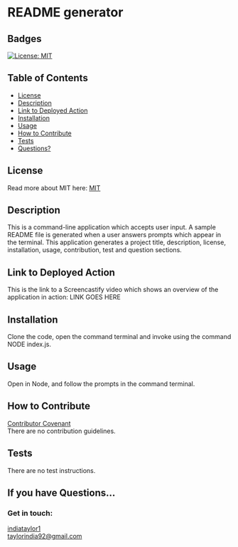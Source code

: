 # README generator 
  ## Badges
  [![License: MIT](https://img.shields.io/badge/License-MIT-yellow.svg)](https://opensource.org/licenses/MIT)
  ## Table of Contents
  * [License](#license)
  * [Description](#description)
  * [Link to Deployed Action](#link-to-deployed-action)
  * [Installation](#installation)
  * [Usage](#usage)
  * [How to Contribute](#how-to-contribute)
  * [Tests](#tests)
  * [Questions?](#questions)
  ## License
  Read more about MIT here:
  [MIT](https://opensource.org/licenses/MIT)
  ## Description
  This is a command-line application which accepts user input. A sample README file is generated when a user answers prompts which appear in the terminal. This application generates a project title, description, license, installation, usage, contribution, test and question sections. 
  ## Link to Deployed Action
  This is the link to a Screencastify video which shows an overview of the application in action: LINK GOES HERE
  ## Installation
  Clone the code, open the command terminal and invoke using the command NODE index.js.
  ## Usage
  Open in Node, and follow the prompts in the command terminal.
  ## How to Contribute
  [Contributor Covenant](https://www.contributor-covenant.org/)  
  There are no contribution guidelines.
  ## Tests
  There are no test instructions.
  ## If you have Questions...
  ### Get in touch: 
  [indiataylor1](https://github.com/indiataylor1)  
  taylorindia92@gmail.com
